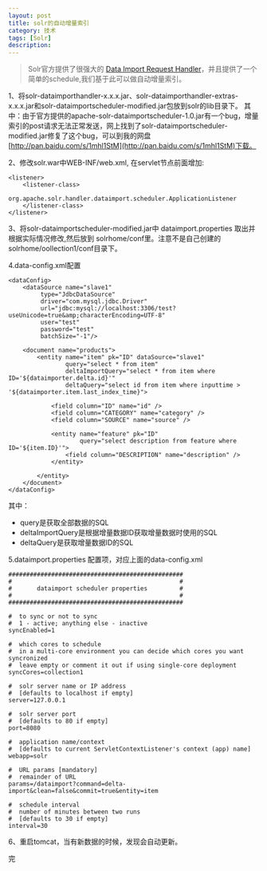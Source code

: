 ```yaml
---
layout: post
title: solr的自动增量索引
category: 技术
tags: [Solr]
description: 
---
```


> Solr官方提供了很强大的 [Data Import Request Handler](http://wiki.apache.org/solr/DataImportHandler)，并且提供了一个简单的schedule,我们基于此可以做自动增量索引。

1、将solr-dataimporthandler-x.x.x.jar、solr-dataimporthandler-extras-x.x.x.jar和solr-dataimportscheduler-modified.jar包放到solr的lib目录下。
其中：由于官方提供的apache-solr-dataimportscheduler-1.0.jar有一个bug，增量索引的post请求无法正常发送，网上找到了solr-dataimportscheduler-modified.jar修复了这个bug，可以到我的网盘[http://pan.baidu.com/s/1mhl1StM](http://pan.baidu.com/s/1mhl1StM)下载。

2、修改solr.war中WEB-INF/web.xml, 在servlet节点前面增加: 

	<listener>
		<listener-class>
			org.apache.solr.handler.dataimport.scheduler.ApplicationListener
		</listener-class>
	</listener>

3、将solr-dataimportscheduler-modified.jar中 dataimport.properties 取出并根据实际情况修改,然后放到 solrhome/conf里。注意不是自己创建的solrhome/oollection1/conf目录下。

4.data-config.xml配置

	<dataConfig>
	    <dataSource name="slave1"
             type="JdbcDataSource" 
             driver="com.mysql.jdbc.Driver"  
             url="jdbc:mysql://localhost:3306/test?useUnicode=true&amp;characterEncoding=UTF-8"
             user="test" 
             password="test"
             batchSize="-1"/>

	    <document name="products">
	        <entity name="item" pk="ID" dataSource="slave1"
	                query="select * from item"
	                deltaImportQuery="select * from item where ID='${dataimporter.delta.id}'"
	                deltaQuery="select id from item where inputtime > '${dataimporter.item.last_index_time}">
            	
				<field column="ID" name="id" />           
				<field column="CATEGORY" name="category" /> 
				<field column="SOURCE" name="source" /> 

				<entity name="feature" pk="ID"
						query="select description from feature where ID='${item.ID}'">
					<field column="DESCRIPTION" name="description" />
				</entity>

	        </entity>
	    </document>
	</dataConfig>

其中：
- query是获取全部数据的SQL
- deltaImportQuery是根据增量数据ID获取增量数据时使用的SQL
- deltaQuery是获取增量数据ID的SQL

5.dataimport.properties 配置项，对应上面的data-config.xml

	#################################################
	#                                               #
	#       dataimport scheduler properties         #
	#                                               #
	#################################################
	
	#  to sync or not to sync
	#  1 - active; anything else - inactive
	syncEnabled=1
	
	#  which cores to schedule
	#  in a multi-core environment you can decide which cores you want syncronized
	#  leave empty or comment it out if using single-core deployment
	syncCores=collection1
	
	#  solr server name or IP address
	#  [defaults to localhost if empty]
	server=127.0.0.1
	
	#  solr server port
	#  [defaults to 80 if empty]
	port=8080
	
	#  application name/context
	#  [defaults to current ServletContextListener's context (app) name]
	webapp=solr
	
	#  URL params [mandatory]
	#  remainder of URL
	params=/dataimport?command=delta-import&clean=false&commit=true&entity=item
	
	#  schedule interval
	#  number of minutes between two runs
	#  [defaults to 30 if empty]
	interval=30


6、重启tomcat，当有新数据的时候，发现会自动更新。

完










	







